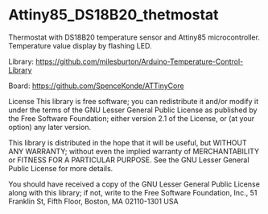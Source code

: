 # Attiny85_DS18B20_thetmostat
Thermostat with DS18B20 temperature sensor and Attiny85 microcontroller. Temperature value display by flashing LED.

Library:
https://github.com/milesburton/Arduino-Temperature-Control-Library

Board:
https://github.com/SpenceKonde/ATTinyCore

License
This library is free software; you can redistribute it and/or modify it under the terms of the GNU Lesser General Public License as published by the Free Software Foundation; either version 2.1 of the License, or (at your option) any later version.

This library is distributed in the hope that it will be useful, but WITHOUT ANY WARRANTY; without even the implied warranty of MERCHANTABILITY or FITNESS FOR A PARTICULAR PURPOSE. See the GNU Lesser General Public License for more details.

You should have received a copy of the GNU Lesser General Public License along with this library; if not, write to the Free Software Foundation, Inc., 51 Franklin St, Fifth Floor, Boston, MA 02110-1301 USA

